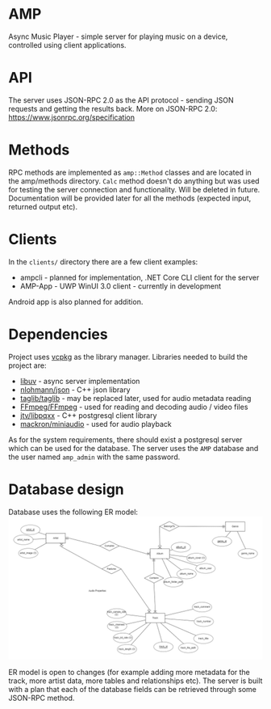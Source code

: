 # AMP

Async Music Player - simple server for playing music on a device, controlled using client applications.

# API
The server uses JSON-RPC 2.0 as the API protocol - sending JSON requests and getting the results back. More on JSON-RPC 2.0: https://www.jsonrpc.org/specification

# Methods
RPC methods are implemented as ```amp::Method``` classes and are located in the amp/methods directory. ```Calc``` method doesn't do anything but was used for testing the server connection and functionality. Will be deleted in future. Documentation will be provided later for all the methods (expected input, returned output etc).

# Clients
In the ```clients/``` directory there are a few client examples:

- ampcli - planned for implementation, .NET Core CLI client for the server
- AMP-App - UWP WinUI 3.0 client - currently in development

Android app is also planned for addition.

# Dependencies

Project uses [vcpkg](https://github.com/microsoft/vcpkg) as the library manager. Libraries needed to build the project are:

- [libuv](https://github.com/libuv/libuv) - async server implementation
- [nlohmann/json](https://github.com/nlohmann/json) - C++ json library
- [taglib/taglib](https://github.com/taglib/taglib) - may be replaced later, used for audio metadata reading
- [FFmpeg/FFmpeg](https://github.com/FFmpeg/FFmpeg) - used for reading and decoding audio / video files
- [jtv/libpqxx](https://github.com/jtv/libpqxx) - C++ postgresql client library
- [mackron/miniaudio](https://github.com/mackron/miniaudio) - used for audio playback

As for the system requirements, there should exist a postgresql server which can be used for the database. The server uses the ```AMP``` database and the user named ```amp_admin``` with the same password.

# Database design

Database uses the following ER model:
![ER Model](img/er_model.png)

ER model is open to changes (for example adding more metadata for the track, more artist data, more tables and relationships etc). The server is built with a plan that each of the database fields can be retrieved through some JSON-RPC method.
